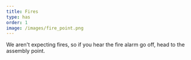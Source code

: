 ```yaml
---
title: Fires
type: has
order: 1
image: /images/fire_point.png
---
```


We aren't expecting fires, so if you hear the fire alarm go off, head to the assembly point.
